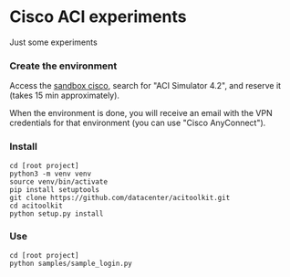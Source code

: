 # Cisco ACI experiments

Just some experiments

### Create the environment

Access the [sandbox cisco](https://devnetsandbox.cisco.com), 
search for "ACI Simulator 4.2", and reserve it (takes 15 min approximately).

When the environment is done, you will receive an email with the VPN credentials for that environment (you can use "Cisco AnyConnect").

### Install

```
cd [root project]
python3 -m venv venv
source venv/bin/activate
pip install setuptools
git clone https://github.com/datacenter/acitoolkit.git 
cd acitoolkit
python setup.py install
```

### Use

```
cd [root project]
python samples/sample_login.py
```